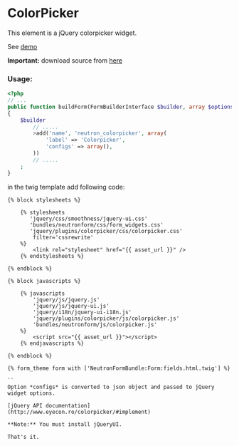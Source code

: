 ColorPicker
===========

This element is a jQuery colorpicker widget.

See [demo](http://www.eyecon.ro/colorpicker/#about)

**Important:** download source from [here](http://www.eyecon.ro/colorpicker/#download)

### Usage:

``` php
<?php
// ...
public function buildForm(FormBuilderInterface $builder, array $options)
{
    $builder
        // .....
        >add('name', 'neutron_colorpicker', array(
            'label' => 'Colorpicker',
            'configs' => array(),
        ))
		// .....
    ;
}
```

in the twig template add following code:

``` jinja
{% block stylesheets %}
            
    {% stylesheets
       'jquery/css/smoothness/jquery-ui.css' 
       'bundles/neutronform/css/form_widgets.css'
       'jquery/plugins/colorpicker/css/colorpicker.css'
        filter='cssrewrite'
    %}
        <link rel="stylesheet" href="{{ asset_url }}" />
    {% endstylesheets %}

{% endblock %}

{% block javascripts %}

    {% javascripts
        'jquery/js/jquery.js'
        'jquery/js/jquery-ui.js'
        'jquery/i18n/jquery-ui-i18n.js'
        'jquery/plugins/colorpicker/js/colorpicker.js'
        'bundles/neutronform/js/colorpicker.js'
    %}
        <script src="{{ asset_url }}"></script>
	{% endjavascripts %}

{% endblock %}

{% form_theme form with ['NeutronFormBundle:Form:fields.html.twig'] %}

``
Option *configs* is converted to json object and passed to jQuery widget options.

[jQuery API documentation](http://www.eyecon.ro/colorpicker/#implement)

**Note:** You must install jQueryUI.

That's it.


